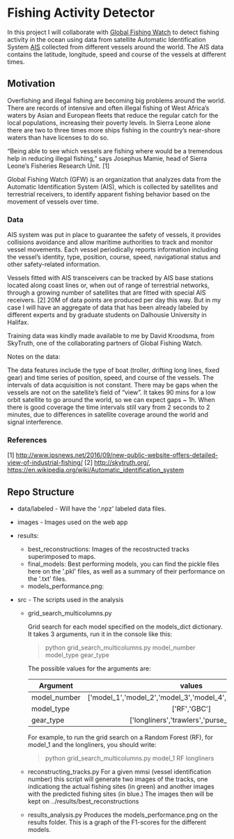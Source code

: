 # Fishing Activity Detector
In this project I will collaborate with [Global Fishing Watch](http://www.globalfishingwatch.org/) to detect fishing activity in the ocean using data from satellite Automatic Identification System [AIS](https://en.wikipedia.org/wiki/Automatic_identification_system) collected from different vessels around the world. The AIS data contains the latitude, longitude, speed and course of the vessels at different times.  


## Motivation

Overfishing and illegal fishing are becoming big problems around the world. There are records of intensive and often illegal fishing of West Africa’s waters by Asian and European fleets that reduce the regular catch for the local populations, increasing their poverty levels. In Sierra Leone alone there are two to three times more ships fishing in the country’s near-shore waters than have licenses to do so. 

“Being able to see which vessels are fishing where would be a tremendous help in reducing illegal fishing,” says Josephus Mamie, head of Sierra Leone’s Fisheries Research Unit. [1]

Global Fishing Watch (GFW) is an organization that analyzes data from the Automatic Identification System (AIS), which is collected by satellites and terrestrial receivers, to identify apparent fishing behavior based on the movement of vessels over time.


### Data

AIS system was put in place to guarantee the safety of vessels, it provides collisions avoidance and allow maritime authorities to track and monitor vessel movements. Each vessel periodically reports information including the vessel’s identity, type, position, course, speed, navigational status and other safety-related information.

Vessels fitted with AIS transceivers can be tracked by AIS base stations located along coast lines or, when out of range of terrestrial networks, through a growing number of satellites that are fitted with special AIS receivers. [2] 20M of data points are produced per day this way. But in my case I will have an aggregate of data that has been already labeled by different experts and by graduate students on Dalhousie University in Halifax. 

Training data was kindly made available to me by David Kroodsma, from SkyTruth, one of the collaborating partners of Global Fishing Watch.

Notes on the data:

The data features include the type of boat (troller, drifting long lines, fixed gear) and time series of position, speed, and course of the vessels.
The intervals of data acquisition is not constant. There may be gaps when the vessels are not on the satellite’s field of “view”. It takes 90 mins for a low orbit satellite to go around the world, so we can expect gaps ~ 1h. 
When there is good coverage the time intervals still vary from 2 seconds to 2 minutes, due to differences in satellite coverage around the world and signal interference.


### References

[1]  http://www.ipsnews.net/2016/09/new-public-website-offers-detailed-view-of-industrial-fishing/
[2]  http://skytruth.org/, https://en.wikipedia.org/wiki/Automatic_identification_system

## Repo Structure

- data/labeled - Will have the '.npz' labeled data files.
- images - Images used on the web app

- results: 
	- best_reconstructions: Images of the recostructed tracks superimposed to maps.
	- final_models: Best performing models, you can find the pickle files here on the '.pkl' files, as well as a summary of their performance on the '.txt' files.
	- models_performance.png: 

- src - The scripts used in the analysis

	- grid_search_multicolumns.py

		Grid search for each model specified on the models_dict dictionary. It takes 3 arguments, run it in the console like this:

		> python grid_search_multicolumns.py model_number model_type gear_type 

		The possible values for the arguments are:

		|   Argument   |						 values 								|
		|--------------|:-------------------------------------------------------------:	|
		| model_number | ['model_1','model_2','model_3','model_4','model_5','model_6'] 	|
		| model_type   | ['RF','GBC']               									|
		| gear_type    | ['longliners','trawlers','purse_seines'] 						|

		For example, to run the grid search on a Random Forest (RF), for model_1 and the longliners, you should write:

		> python grid_search_multicolumns.py model_1 RF longliners 


	- reconstructing_tracks.py
		For a given mmsi (vessel identification number) this script will generate two images of the tracks, one indicationg the actual fishing sites (in green) and another images with the predicted fishing sites (in blue.) 
		The images then will be kept on ../results/best_reconstructions

	- results_analysis.py
		Produces the models_performance.png on the results folder. This is a graph of the F1-scores for the different models.


